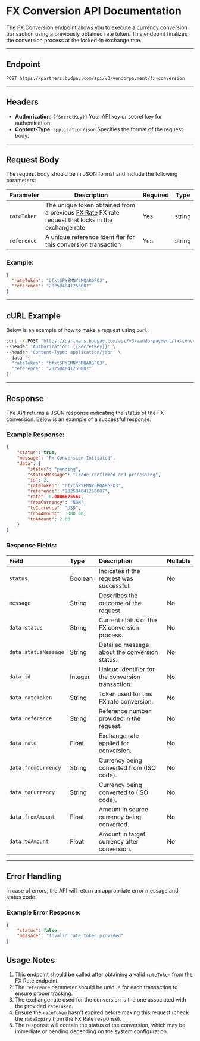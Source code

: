 # FX Conversion API Documentation

The FX Conversion endpoint allows you to execute a currency conversion transaction using a previously obtained rate token. This endpoint finalizes the conversion process at the locked-in exchange rate.

---

## **Endpoint**

```
POST https://partners.budpay.com/api/v3/vendorpayment/fx-conversion
```

---

## **Headers**

- **Authorization**: `{{SecretKey}}`
Your API key or secret key for authentication.
- **Content-Type**: `application/json`
Specifies the format of the request body.

---

## **Request Body**

The request body should be in JSON format and include the following parameters:


| Parameter | Description | Required | Type |
|-----------|-------------|----------|------|
| `rateToken` | The unique token obtained from a previous [FX Rate](./FX_Rate.md) FX rate request that locks in the exchange rate | Yes | string |
| `reference` | A unique reference identifier for this conversion transaction | Yes | string |


### Example:

```json
{
  "rateToken": "bfxtSPYEMNY3MQARGFO3",
  "reference": "202504041256007"
}
```

---

## **cURL Example**

Below is an example of how to make a request using `curl`:

```bash
curl -X POST 'https://partners.budpay.com/api/v3/vendorpayment/fx-conversion' \
--header 'Authorization: {{SecretKey}}' \
--header 'Content-Type: application/json' \
--data '{
  "rateToken": "bfxtSPYEMNY3MQARGFO3",
  "reference": "202504041256007"
}'
```

---

## **Response**

The API returns a JSON response indicating the status of the FX conversion. Below is an example of a successful response:

### Example Response:

```json
{
    "status": true,
    "message": "Fx Conversion Initiated",
    "data": {
        "status": "pending",
        "statusMessage": "Trade confirmed and processing",
        "id": 2,
        "rateToken": "bfxtSPYEMNY3MQARGFO3",
        "reference": "202504041256007",
        "rate": 0.0006675567,
        "fromCurrency": "NGN",
        "toCurrency": "USD",
        "fromAmount": 3000.00,
        "toAmount": 2.00
    }
}
```


### Response Fields:
| Field | Type | Description | Nullable |
| :-- | :-- | :-- | :-- |
| `status` | Boolean | Indicates if the request was successful. | No |
| `message` | String | Describes the outcome of the request. | No |
| `data.status` | String | Current status of the FX conversion process. | No |
| `data.statusMessage` | String | Detailed message about the conversion status. | No |
| `data.id` | Integer | Unique identifier for the conversion transaction. | No |
| `data.rateToken` | String | Token used for this FX rate conversion. | No |
| `data.reference` | String | Reference number provided in the request. | No |
| `data.rate` | Float | Exchange rate applied for conversion. | No |
| `data.fromCurrency` | String | Currency being converted from (ISO code). | No |
| `data.toCurrency` | String | Currency being converted to (ISO code). | No |
| `data.fromAmount` | Float | Amount in source currency being converted. | No |
| `data.toAmount` | Float | Amount in target currency after conversion. | No |

---

## **Error Handling**

In case of errors, the API will return an appropriate error message and status code.

### Example Error Response:

```json
{
    "status": false,
    "message": "Invalid rate token provided"
}
```

## Usage Notes

1. This endpoint should be called after obtaining a valid `rateToken` from the FX Rate endpoint.
2. The `reference` parameter should be unique for each transaction to ensure proper tracking.
3. The exchange rate used for the conversion is the one associated with the provided `rateToken`.
4. Ensure the `rateToken` hasn't expired before making this request (check the `rateExpiry` from the FX Rate response).
5. The response will contain the status of the conversion, which may be immediate or pending depending on the system configuration.
